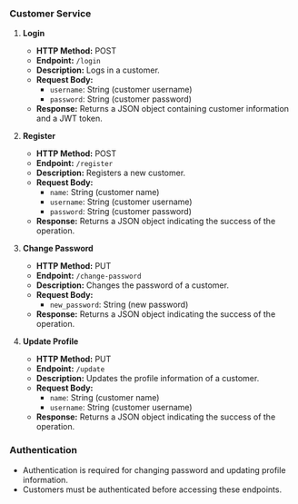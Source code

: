 ### Customer Service

1. **Login**
   - **HTTP Method:** POST
   - **Endpoint:** `/login`
   - **Description:** Logs in a customer.
   - **Request Body:**
     - `username`: String (customer username)
     - `password`: String (customer password)
   - **Response:** Returns a JSON object containing customer information and a JWT token.

2. **Register**
   - **HTTP Method:** POST
   - **Endpoint:** `/register`
   - **Description:** Registers a new customer.
   - **Request Body:**
     - `name`: String (customer name)
     - `username`: String (customer username)
     - `password`: String (customer password)
   - **Response:** Returns a JSON object indicating the success of the operation.

3. **Change Password**
   - **HTTP Method:** PUT
   - **Endpoint:** `/change-password`
   - **Description:** Changes the password of a customer.
   - **Request Body:**
     - `new_password`: String (new password)
   - **Response:** Returns a JSON object indicating the success of the operation.

4. **Update Profile**
   - **HTTP Method:** PUT
   - **Endpoint:** `/update`
   - **Description:** Updates the profile information of a customer.
   - **Request Body:**
     - `name`: String (customer name)
     - `username`: String (customer username)
   - **Response:** Returns a JSON object indicating the success of the operation.

### Authentication

- Authentication is required for changing password and updating profile information.
- Customers must be authenticated before accessing these endpoints.